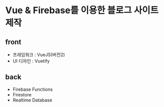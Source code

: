 # Vue & Firebase를 이용한 블로그 사이트 제작

## front
- 프레임워크 : VueJS(버전2)
- UI 디자인 : Vuetify

## back
- Firebase Functions
- Firestore
- Realtime Database


